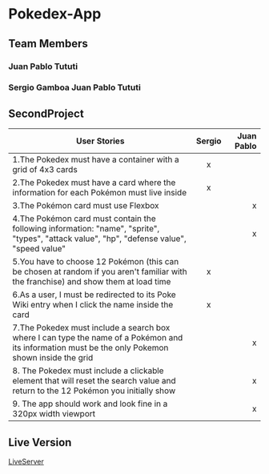 # Pokedex-App
## Team Members
### Juan Pablo Tututi
### Sergio Gamboa Juan Pablo Tututi
## SecondProject
| User Stories     | Sergio | Juan Pablo |
| ---------------- | :--: | ---: |
| 1.The Pokedex must have a container with a grid of 4x3 cards   | x |    |
| 2.The Pokedex must have a card where the information for each Pokémon must live inside  |  x  |    |
| 3.The Pokémon card must use Flexbox  |     |   x   |
| 4.The Pokémon card must contain the following information: "name", "sprite", "types", "attack value", "hp", "defense value", "speed value"  |     |   x   |
| 5.You have to choose 12 Pokémon (this can be chosen at random if you aren't familiar with the franchise) and show them at load time |  x   |      |
| 6.As a user, I must be redirected to its Poke Wiki entry when I click the name inside the card    |  x   |     |
| 7.The Pokedex must include a search box where I can type the name of a Pokémon and its information must be the only Pokemon shown inside the grid  |     |   x  |
| 8. The Pokedex must include a clickable element that will reset the search value and return to the 12 Pokémon you initially show   |     |  x |
| 9. The app should work and look fine in a 320px width viewport  |     |    x  |
## Live Version
[LiveServer](https://sergiogamboa-ksquare.github.io/MiniProject2_Pokedex/)